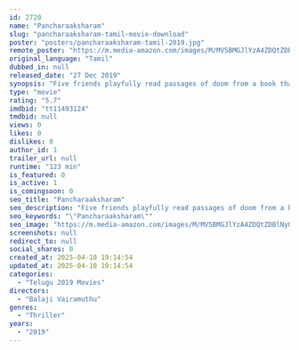 ```yaml
---
id: 2720
name: "Pancharaaksharam"
slug: "pancharaaksharam-tamil-movie-download"
poster: "posters/pancharaaksharam-tamil-2019.jpg"
remote_poster: "https://m.media-amazon.com/images/M/MV5BMGJlYzA4ZDQtZDBlNy00ZTdhLWJiNmItYWM2ZDM4ZDRlZGE3XkEyXkFqcGc@._V1_SX300.jpg"
original_language: "Tamil"
dubbed_in: null
released_date: "27 Dec 2019"
synopsis: "Five friends playfully read passages of doom from a book that can predict an individual's future. Can they overcome the tragedies that fate has in store for them and rewrite their destinies?"
type: "movie"
rating: "5.7"
imdbid: "tt11493124"
tmdbid: null
views: 0
likes: 0
dislikes: 0
author_id: 1
trailer_url: null
runtime: "123 min"
is_featured: 0
is_active: 1
is_comingsoon: 0
seo_title: "Pancharaaksharam"
seo_description: "Five friends playfully read passages of doom from a book that can predict an individual's future. Can they overcome the tragedies that fate has in store for them and rewrite their destinies?"
seo_keywords: "\"Pancharaaksharam\""
seo_image: "https://m.media-amazon.com/images/M/MV5BMGJlYzA4ZDQtZDBlNy00ZTdhLWJiNmItYWM2ZDM4ZDRlZGE3XkEyXkFqcGc@._V1_SX300.jpg"
screenshots: null
redirect_to: null
social_shares: 0
created_at: 2025-04-10 19:14:54
updated_at: 2025-04-10 19:14:54
categories:
  - "Telugu 2019 Movies"
directors:
  - "Balaji Vairamuthu"
genres:
  - "Thriller"
years:
  - "2019"
---
```

